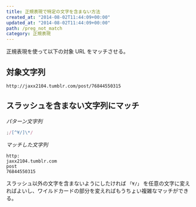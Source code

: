 ```yaml
---
title: 正規表現で特定の文字を含まない方法
created_at: "2014-08-02T11:44:09+00:00"
updated_at: "2014-08-02T11:44:09+00:00"
path: /preg_not_match
category: 正規表現
---
```


正規表現を使って以下の対象 URL をマッチさせる。

## 対象文字列

```
http://jaxx2104.tumblr.com/post/76844550315
```

## スラッシュを含まない文字列にマッチ

_パターン文字列_

```js
;/[^¥/]\*/
```

<!--more-->

_マッチした文字列_

```
http:
jaxx2104.tumblr.com
post
76844550315
```

スラッシュ以外の文字を含まないようにしたければ `「¥/」` を任意の文字に変えればよいし、ワイルドカードの部分を変えればもうちょい複雑なマッチができる。
